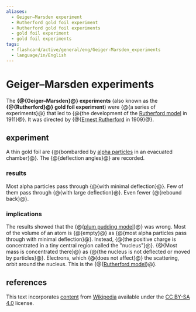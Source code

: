 ```yaml
---
aliases:
  - Geiger–Marsden experiment
  - Rutherford gold foil experiment
  - Rutherford gold foil experiments
  - gold foil experiment
  - gold foil experiments
tags:
  - flashcard/active/general/eng/Geiger-Marsden_experiments
  - language/in/English
---
```


# Geiger–Marsden experiments

The __{@{Geiger–Marsden}@} experiments__ (also known as the __{@{Rutherford}@} gold foil experiment__) were {@{a series of experiments}@} that led to {@{the development of the [Rutherford model](Rutherford%20model.md) in 1911}@}. It was directed by {@{[Ernest Rutherford](Ernest%20Rutherford.md) in 1909}@}. <!--SR:!2030-02-01,1901,310!2027-03-01,1029,290!2026-10-05,1046,330!2027-01-09,1005,290!2025-02-18,353,230!2025-02-02,588,310!2025-07-02,649,310-->

## experiment

A thin gold foil are {@{bombarded by [alpha particles](alpha%20particle.md) in an evacuated chamber}@}. The {@{deflection angles}@} are recorded. <!--SR:!2027-03-01,984,250!2030-12-17,2231,330-->

### results

Most alpha particles pass through {@{with minimal deflection}@}. Few of them pass through {@{with large deflection}@}. Even fewer {@{rebound back}@}. <!--SR:!2027-05-23,1264,350!2029-06-08,1724,310!2027-01-23,1062,290-->

### implications

The results showed that the {@{[plum pudding model](plum%20pudding%20model.md)}@} was wrong. Most of the volume of an atom is {@{empty}@} as {@{most alpha particles pass through with minimal deflection}@}. Instead, {@{the positive charge is concentrated in a tiny central region called the "nucleus"}@}. {@{Most mass is concentrated there}@} as {@{the nucleus is not deflected or moved by particles}@}. Electrons, which {@{does not affect}@} the scattering, orbit around the nucleus. This is the {@{[Rutherford model](Rutherford%20model.md)}@}. <!--SR:!2030-07-21,2110,330!2027-05-19,1259,350!2026-12-08,1028,290!2025-04-06,480,230!2027-06-08,1084,270!2025-01-24,490,250!2025-04-11,598,330!2027-01-17,1164,350-->

## references

This text incorporates [content](https://en.wikipedia.org/wiki/Geiger–Marsden_experiments) from [Wikipedia](Wikipedia.md) available under the [CC BY-SA 4.0](https://creativecommons.org/licenses/by-sa/4.0/) license.
